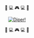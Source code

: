 <p align="center">
    🚀 💻 🎮 💻 🚀 
</p>

<p align="center">
    <a href="https://thesimondesktop.web.app/">
        <img src="https://user-images.githubusercontent.com/86434696/169666722-3abab9d0-3800-48a2-8e2b-b124bf3ffc49.gif" alt="Diper!"/>
    </a>
</p>


<p align="center">
    🚀 💻 🎮 💻 🚀
</p>



